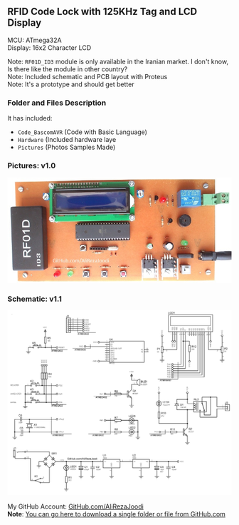 ## RFID Code Lock with 125KHz Tag and LCD Display

MCU:		ATmega32A  
Display:    	16x2 Character LCD  
    
Note: `RF01D_ID3` module is only available in the Iranian market. I don't know, Is there like the module in other country?  
Note: Included schematic and PCB layout with Proteus  
Note: It's a prototype and should get better 

### Folder and Files Description
It has included:
- `Code_BascomAVR` (Code with Basic Language)
- `Hardware` (Included hardware laye
- `Pictures` (Photos Samples Made)

### Pictures: v1.0
![](Pictures/v1.0.jpg)

### Schematic: v1.1
![](Hardware/v1.1.png)

My GitHub Account: [GitHub.com/AliRezaJoodi](https://github.com/AliRezaJoodi)  
**Note**: [You can go here to download a single folder or file from GitHub.com](https://minhaskamal.github.io/DownGit/#/home)

